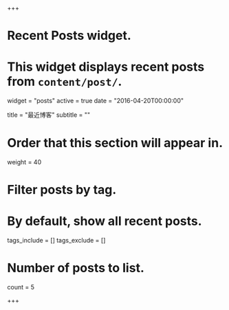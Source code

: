 +++
# Recent Posts widget.
# This widget displays recent posts from `content/post/`.
widget = "posts"
active = true
date = "2016-04-20T00:00:00"

title = "最近博客"
subtitle = ""

# Order that this section will appear in.
weight = 40

# Filter posts by tag.
#  By default, show all recent posts.
tags_include = []
tags_exclude = []

# Number of posts to list.
count = 5

+++

